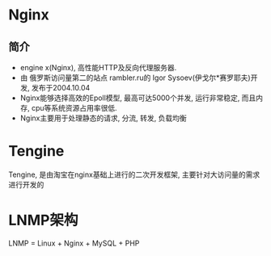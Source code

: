 # Nginx

## 简介

* engine x(Nginx), 高性能HTTP及反向代理服务器. 
* 由 俄罗斯访问量第二的站点 rambler.ru的 Igor Sysoev(伊戈尔*赛罗耶夫)开发, 发布于2004.10.04
* Nginx能够选择高效的Epoll模型, 最高可达5000个并发, 运行非常稳定, 而且内存, cpu等系统资源占用率很低.
* Nginx主要用于处理静态的请求, 分流, 转发, 负载均衡

# Tengine

Tengine, 是由淘宝在nginx基础上进行的二次开发框架, 主要针对大访问量的需求进行开发的

# LNMP架构

LNMP = Linux + Nginx + MySQL + PHP

